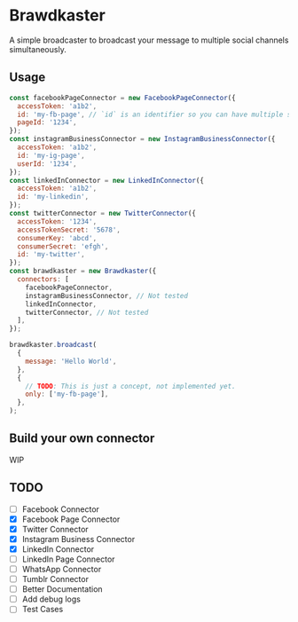 # Brawdkaster

A simple broadcaster to broadcast your message to multiple social channels simultaneously.

## Usage

```javascript
const facebookPageConnector = new FacebookPageConnector({
  accessToken: 'a1b2',
  id: 'my-fb-page', // `id` is an identifier so you can have multiple same type of connectors
  pageId: '1234',
});
const instagramBusinessConnector = new InstagramBusinessConnector({
  accessToken: 'a1b2',
  id: 'my-ig-page',
  userId: '1234',
});
const linkedInConnector = new LinkedInConnector({
  accessToken: 'a1b2',
  id: 'my-linkedin',
});
const twitterConnector = new TwitterConnector({
  accessToken: '1234',
  accessTokenSecret: '5678',
  consumerKey: 'abcd',
  consumerSecret: 'efgh',
  id: 'my-twitter',
});
const brawdkaster = new Brawdkaster({
  connectors: [
    facebookPageConnector,
    instagramBusinessConnector, // Not tested
    linkedInConnector,
    twitterConnector, // Not tested
  ],
});

brawdkaster.broadcast(
  {
    message: 'Hello World',
  },
  {
    // TODO: This is just a concept, not implemented yet.
    only: ['my-fb-page'],
  },
);
```

## Build your own connector

WIP

## TODO

- [ ] Facebook Connector
- [x] Facebook Page Connector
- [x] Twitter Connector
- [x] Instagram Business Connector
- [x] LinkedIn Connector
- [ ] LinkedIn Page Connector
- [ ] WhatsApp Connector
- [ ] Tumblr Connector
- [ ] Better Documentation
- [ ] Add debug logs
- [ ] Test Cases
